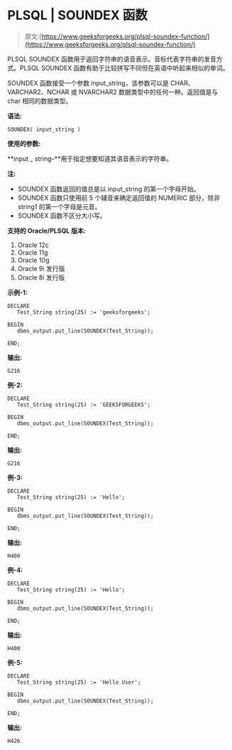 # PLSQL | SOUNDEX 函数

> 原文:[https://www.geeksforgeeks.org/plsql-soundex-function/](https://www.geeksforgeeks.org/plsql-soundex-function/)

PLSQL SOUNDEX 函数用于返回字符串的语音表示。音标代表字符串的发音方式。PLSQL SOUNDEX 函数有助于比较拼写不同但在英语中听起来相似的单词。

SOUNDEX 函数接受一个参数 input_string，该参数可以是 CHAR、VARCHAR2、NCHAR 或 NVARCHAR2 数据类型中的任何一种。返回值是与 char 相同的数据类型。

**语法:**

```
SOUNDEX( input_string )
```

**使用的参数:**

**input _ string–**用于指定想要知道其语音表示的字符串。

**注:**

*   SOUNDEX 函数返回的值总是以 input_string 的第一个字母开始。
*   SOUNDEX 函数只使用前 5 个辅音来确定返回值的 NUMERIC 部分，除非 string1 的第一个字母是元音。
*   SOUNDEX 函数不区分大小写。

**支持的 Oracle/PLSQL 版本:**

1.  Oracle 12c
2.  Oracle 11g
3.  Oracle 10g
4.  Oracle 9i 发行版
5.  Oracle 8i 发行版

**示例-1:**

```
DECLARE 
   Test_String string(25) := 'geeksforgeeks';

BEGIN 
   dbms_output.put_line(SOUNDEX(Test_String)); 

END;     
```

**输出:**

```
G216 
```

**例-2:**

```
DECLARE 
   Test_String string(25) := 'GEEKSFORGEEKS';

BEGIN 
   dbms_output.put_line(SOUNDEX(Test_String)); 

END;  
```

**输出:**

```
G216 
```

**例-3:**

```
DECLARE 
   Test_String string(25) := 'Hello';

BEGIN 
   dbms_output.put_line(SOUNDEX(Test_String)); 

END;  
```

**输出:**

```
H400 
```

**例-4:**

```
DECLARE 
   Test_String string(25) := 'Hello';

BEGIN 
   dbms_output.put_line(SOUNDEX(Test_String)); 

END;  
```

**输出:**

```
H400 
```

**例-5:**

```
DECLARE 
   Test_String string(25) := 'Hello User';

BEGIN 
   dbms_output.put_line(SOUNDEX(Test_String)); 

END;  
```

**输出:**

```
H426 
```